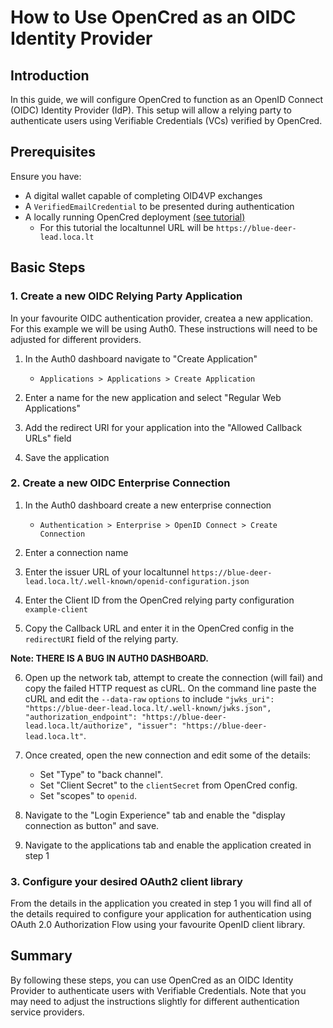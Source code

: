 # How to Use OpenCred as an OIDC Identity Provider

## Introduction

In this guide, we will configure OpenCred to function as an OpenID Connect
(OIDC) Identity Provider (IdP). This setup will allow a relying party to
authenticate users using Verifiable Credentials (VCs) verified by OpenCred.

## Prerequisites

Ensure you have:

- A digital wallet capable of completing OID4VP exchanges
- A `VerifiedEmailCredential` to be presented during authentication
- A locally running OpenCred deployment
[(see tutorial)](./00-configure-relying-party.md)
  - For this tutorial the localtunnel URL will be `https://blue-deer-lead.loca.lt`

## Basic Steps

### 1. Create a new OIDC Relying Party Application

In your favourite OIDC authentication provider, createa a new application. For
this example we will be using Auth0. These instructions will need to be adjusted
for different providers.

1. In the Auth0 dashboard navigate to "Create Application"

    - `Applications > Applications > Create Application`

2. Enter a name for the new application and select "Regular Web Applications"

3. Add the redirect URI for your application into the "Allowed Callback URLs"
field

4. Save the application

### 2. Create a new OIDC Enterprise Connection

1. In the Auth0 dashboard create a new enterprise connection

    - `Authentication > Enterprise > OpenID Connect > Create Connection`

2. Enter a connection name

3. Enter the issuer URL of your localtunnel
`https://blue-deer-lead.loca.lt/.well-known/openid-configuration.json`

4. Enter the Client ID from the OpenCred relying party configuration
`example-client`

5. Copy the Callback URL and enter it in the OpenCred config in the
`redirectURI` field of the relying party.

**Note: THERE IS A BUG IN AUTH0 DASHBOARD.**

6. Open up the network tab, attempt to create the connection (will fail) and
copy the failed HTTP request as cURL. On the command line paste the cURL and
edit the `--data-raw` `options` to include
`"jwks_uri": "https://blue-deer-lead.loca.lt/.well-known/jwks.json",
"authorization_endpoint": "https://blue-deer-lead.loca.lt/authorize",
"issuer": "https://blue-deer-lead.loca.lt"`.

7. Once created, open the new connection and edit some of the details:
    - Set "Type" to "back channel".
    - Set "Client Secret" to the `clientSecret` from OpenCred config.
    - Set "scopes" to `openid`.

8. Navigate to the "Login Experience" tab and enable the "display connection as
button" and save.

9. Navigate to the applications tab and enable the application created in step 1

### 3. Configure your desired OAuth2 client library

From the details in the application you created in step 1 you will find all of
the details required to configure your application for authentication using
OAuth 2.0 Authorization Flow using your favourite OpenID client library.

## Summary

By following these steps, you can use OpenCred as an OIDC Identity Provider to
authenticate users with Verifiable Credentials. Note that you may need to adjust
the instructions slightly for different authentication service providers.